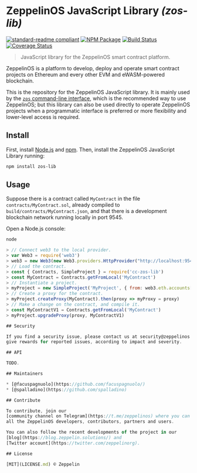 # ZeppelinOS JavaScript Library _(zos-lib)_

[![standard-readme compliant](https://img.shields.io/badge/readme%20style-standard-brightgreen.svg)](https://github.com/RichardLitt/standard-readme)
[![NPM Package](https://img.shields.io/npm/v/zos-lib.svg?style=flat-square)](https://www.npmjs.org/package/zos-lib)
[![Build Status](https://travis-ci.org/zeppelinos/zos-lib.svg?branch=master)](https://travis-ci.org/zeppelinos/zos-lib)
[![Coverage Status](https://coveralls.io/repos/github/zeppelinos/zos-lib/badge.svg?branch=master)](https://coveralls.io/github/zeppelinos/zos-lib?branch=master)

> JavaScript library for the ZeppelinOS smart contract platform.

ZeppelinOS is a platform to develop, deploy and operate smart contract
projects on Ethereum and every other EVM and eWASM-powered blockchain.

This is the repository for the ZeppelinOS JavaScript library. It is mainly used
by the
[`zos` command-line interface](https://github.com/zeppelinos/zos/tree/master/packages/cli#zeppelinos-command-line-interface),
which is the recommended way to use ZeppelinOS; but this library can also be
used directly to operate ZeppelinOS projects when a programmatic interface is
preferred or more flexibility and lower-level access is required.

## Install

First, install [Node.js](http://nodejs.org/) and [npm](https://npmjs.com/).
Then, install the ZeppelinOS JavaScript Library running:

```sh
npm install zos-lib
```

## Usage

Suppose there is a contract called `MyContract` in the file
`contracts/MyContract.sol`, already compiled to
`build/contracts/MyContract.json`, and that there is a development blockchain
network running locally in port 9545.

Open a Node.js console:

```sh
node
```

```js
> // Connect web3 to the local provider.
> var Web3 = require('web3')
> web3 = new Web3(new Web3.providers.HttpProvider("http://localhost:9545"))
> // Load the contract.
> const { Contracts, SimpleProject } = require('cc-zos-lib')
> const MyContract = Contracts.getFromLocal('MyContract')
> // Instantiate a project.
> myProject = new SimpleProject('MyProject', { from: web3.eth.accounts[0] });
> // Create a proxy for the contract.
> myProject.createProxy(MyContract).then(proxy => myProxy = proxy)
> // Make a change on the contract, and compile it.
> const MyContractV1 = Contracts.getFromLocal('MyContract')
> myProject.upgradeProxy(proxy, MyContractV1)

## Security

If you find a security issue, please contact us at security@zeppelinos.org. We
give rewards for reported issues, according to impact and severity.

## API

TODO.

## Maintainers

* [@facuspagnuolo](https://github.com/facuspagnuolo/)
* [@spalladino](https://github.com/spalladino)

## Contribute

To contribute, join our
[community channel on Telegram](https://t.me/zeppelinos) where you can talk to
all the ZeppelinOS developers, contributors, partners and users.

You can also follow the recent developments of the project in our
[blog](https://blog.zeppelin.solutions/) and
[Twitter account](https://twitter.com/zeppelinorg).

## License

[MIT](LICENSE.md) © Zeppelin
